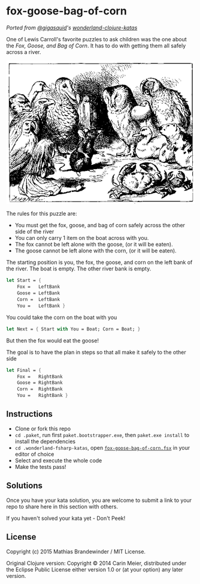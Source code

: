 # fox-goose-bag-of-corn

_Ported from [@gigasquid](https://twitter.com/gigasquid)'s
[*wonderland-clojure-katas*](https://github.com/gigasquid/wonderland-clojure-katas)_

One of Lewis Carroll's favorite puzzles to ask children was the one
about the _Fox, Goose, and Bag of Corn_.  It has to do with getting
them all safely across a river.

![alice swimming](/images/storytelling.gif)


The rules for this puzzle are:

- You must get the fox, goose, and bag of corn safely across the other side of the river
- You can only carry 1 item on the boat across with you.
- The fox cannot be left alone with the goose, (or it will be eaten).
- The goose cannot be left alone with the corn, (or it will be eaten).

The starting position is you, the fox, the goose, and corn on the left bank of the river. The boat is empty. The other river bank is empty.

```fsharp
let Start = {
    Fox =   LeftBank
    Goose = LeftBank
    Corn =  LeftBank
    You =   LeftBank }
```

You could take the corn on the boat with you

```fsharp
let Next = { Start with You = Boat; Corn = Boat; }
```

But then the fox would eat the goose!

The goal is to have the plan in steps so that all make it safely to the other side

```fsharp
let Final = {
    Fox =   RightBank
    Goose = RightBank
    Corn =  RightBank
    You =   RightBank }
```

## Instructions

- Clone or fork this repo
- `cd .paket`, run first `paket.bootstrapper.exe`, then `paket.exe install` to install the dependencies
- `cd .wonderland-fsharp-katas`, open [`fox-goose-bag-of-corn.fsx`](fox-goose-bag-of-corn.fsx) in your editor of choice
- Select and execute the whole code
- Make the tests pass!

## Solutions

Once you have your kata solution, you are welcome to submit a link to your repo to share here in this section with others.

If you haven't solved your kata yet - Don't Peek!

## License

Copyright (c) 2015 Mathias Brandewinder / MIT License.

Original Clojure version: Copyright © 2014 Carin Meier, distributed under the Eclipse Public License either version 1.0 or (at
your option) any later version.
